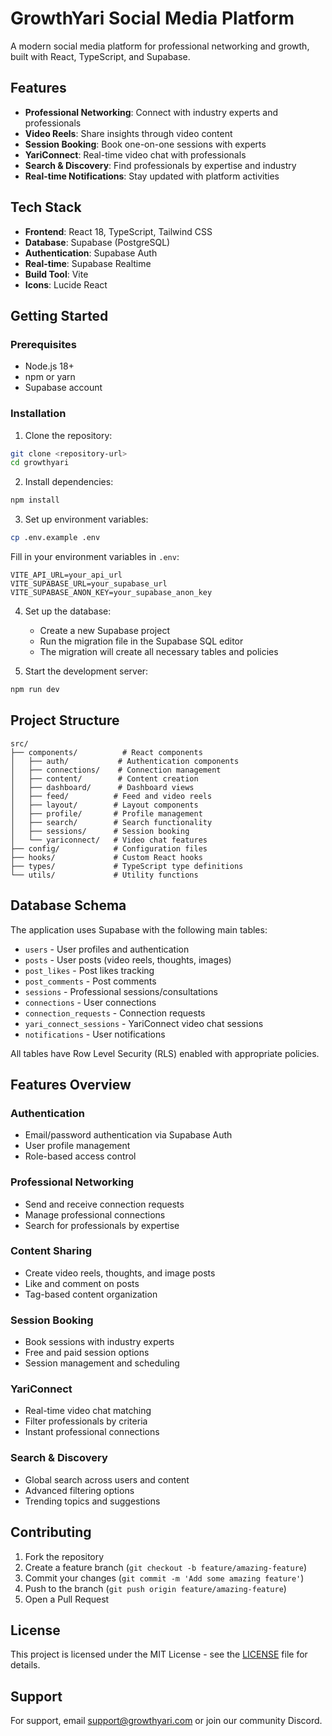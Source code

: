 # GrowthYari Social Media Platform

A modern social media platform for professional networking and growth, built with React, TypeScript, and Supabase.

## Features

- **Professional Networking**: Connect with industry experts and professionals
- **Video Reels**: Share insights through video content
- **Session Booking**: Book one-on-one sessions with experts
- **YariConnect**: Real-time video chat with professionals
- **Search & Discovery**: Find professionals by expertise and industry
- **Real-time Notifications**: Stay updated with platform activities

## Tech Stack

- **Frontend**: React 18, TypeScript, Tailwind CSS
- **Database**: Supabase (PostgreSQL)
- **Authentication**: Supabase Auth
- **Real-time**: Supabase Realtime
- **Build Tool**: Vite
- **Icons**: Lucide React

## Getting Started

### Prerequisites

- Node.js 18+
- npm or yarn
- Supabase account

### Installation

1. Clone the repository:
```bash
git clone <repository-url>
cd growthyari
```

2. Install dependencies:
```bash
npm install
```

3. Set up environment variables:
```bash
cp .env.example .env
```

Fill in your environment variables in `.env`:

```env
VITE_API_URL=your_api_url
VITE_SUPABASE_URL=your_supabase_url
VITE_SUPABASE_ANON_KEY=your_supabase_anon_key
```

4. Set up the database:
   - Create a new Supabase project
   - Run the migration file in the Supabase SQL editor
   - The migration will create all necessary tables and policies

5. Start the development server:
```bash
npm run dev
```

## Project Structure

```
src/
├── components/          # React components
│   ├── auth/           # Authentication components
│   ├── connections/    # Connection management
│   ├── content/        # Content creation
│   ├── dashboard/      # Dashboard views
│   ├── feed/          # Feed and video reels
│   ├── layout/        # Layout components
│   ├── profile/       # Profile management
│   ├── search/        # Search functionality
│   ├── sessions/      # Session booking
│   └── yariconnect/   # Video chat features
├── config/            # Configuration files
├── hooks/             # Custom React hooks
├── types/             # TypeScript type definitions
└── utils/             # Utility functions
```

## Database Schema

The application uses Supabase with the following main tables:

- `users` - User profiles and authentication
- `posts` - User posts (video reels, thoughts, images)
- `post_likes` - Post likes tracking
- `post_comments` - Post comments
- `sessions` - Professional sessions/consultations
- `connections` - User connections
- `connection_requests` - Connection requests
- `yari_connect_sessions` - YariConnect video chat sessions
- `notifications` - User notifications

All tables have Row Level Security (RLS) enabled with appropriate policies.

## Features Overview

### Authentication
- Email/password authentication via Supabase Auth
- User profile management
- Role-based access control

### Professional Networking
- Send and receive connection requests
- Manage professional connections
- Search for professionals by expertise

### Content Sharing
- Create video reels, thoughts, and image posts
- Like and comment on posts
- Tag-based content organization

### Session Booking
- Book sessions with industry experts
- Free and paid session options
- Session management and scheduling

### YariConnect
- Real-time video chat matching
- Filter professionals by criteria
- Instant professional connections

### Search & Discovery
- Global search across users and content
- Advanced filtering options
- Trending topics and suggestions

## Contributing

1. Fork the repository
2. Create a feature branch (`git checkout -b feature/amazing-feature`)
3. Commit your changes (`git commit -m 'Add some amazing feature'`)
4. Push to the branch (`git push origin feature/amazing-feature`)
5. Open a Pull Request

## License

This project is licensed under the MIT License - see the [LICENSE](LICENSE) file for details.

## Support

For support, email support@growthyari.com or join our community Discord.